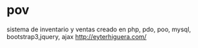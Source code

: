 # pov
sistema de inventario y ventas creado en php, pdo, poo, mysql, bootstrap3,jquery, ajax http://eyterhiguera.com/
